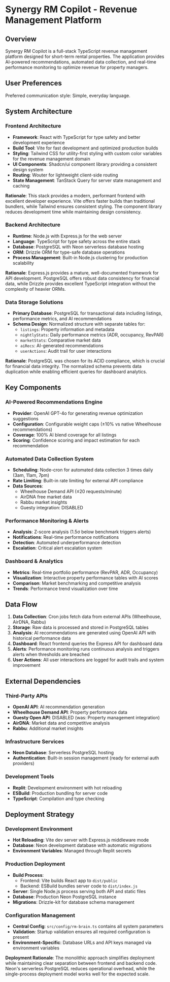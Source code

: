 # Synergy RM Copilot - Revenue Management Platform

## Overview

Synergy RM Copilot is a full-stack TypeScript revenue management platform designed for short-term rental properties. The application provides AI-powered recommendations, automated data collection, and real-time performance monitoring to optimize revenue for property managers.

## User Preferences

Preferred communication style: Simple, everyday language.

## System Architecture

### Frontend Architecture
- **Framework**: React with TypeScript for type safety and better development experience
- **Build Tool**: Vite for fast development and optimized production builds
- **Styling**: Tailwind CSS for utility-first styling with custom color variables for the revenue management domain
- **UI Components**: Shadcn/ui component library providing a consistent design system
- **Routing**: Wouter for lightweight client-side routing
- **State Management**: TanStack Query for server state management and caching

**Rationale**: This stack provides a modern, performant frontend with excellent developer experience. Vite offers faster builds than traditional bundlers, while Tailwind ensures consistent styling. The component library reduces development time while maintaining design consistency.

### Backend Architecture
- **Runtime**: Node.js with Express.js for the web server
- **Language**: TypeScript for type safety across the entire stack
- **Database**: PostgreSQL with Neon serverless database hosting
- **ORM**: Drizzle ORM for type-safe database operations
- **Process Management**: Built-in Node.js clustering for production scalability

**Rationale**: Express.js provides a mature, well-documented framework for API development. PostgreSQL offers robust data consistency for financial data, while Drizzle provides excellent TypeScript integration without the complexity of heavier ORMs.

### Data Storage Solutions
- **Primary Database**: PostgreSQL for transactional data including listings, performance metrics, and AI recommendations
- **Schema Design**: Normalized structure with separate tables for:
  - `listings`: Property information and metadata
  - `nightlyStats`: Daily performance metrics (ADR, occupancy, RevPAR)
  - `marketStats`: Comparative market data
  - `aiRecs`: AI-generated recommendations
  - `userActions`: Audit trail for user interactions

**Rationale**: PostgreSQL was chosen for its ACID compliance, which is crucial for financial data integrity. The normalized schema prevents data duplication while enabling efficient queries for dashboard analytics.

## Key Components

### AI-Powered Recommendations Engine
- **Provider**: OpenAI GPT-4o for generating revenue optimization suggestions
- **Configuration**: Configurable weight caps (±10% vs native Wheelhouse recommendations)
- **Coverage**: 100% AI blend coverage for all listings
- **Scoring**: Confidence scoring and impact estimation for each recommendation

### Automated Data Collection System
- **Scheduling**: Node-cron for automated data collection 3 times daily (3am, 11am, 7pm)
- **Rate Limiting**: Built-in rate limiting for external API compliance
- **Data Sources**:
  - Wheelhouse Demand API (≤20 requests/minute)
  - AirDNA free market data
  - Rabbu market insights
  - Guesty integration: DISABLED

### Performance Monitoring & Alerts
- **Analysis**: Z-score analysis (1.5σ below benchmark triggers alerts)
- **Notifications**: Real-time performance notifications
- **Detection**: Automated underperformance detection
- **Escalation**: Critical alert escalation system

### Dashboard & Analytics
- **Metrics**: Real-time portfolio performance (RevPAR, ADR, Occupancy)
- **Visualization**: Interactive property performance tables with AI scores
- **Comparison**: Market benchmarking and competitive analysis
- **Trends**: Performance trend visualization over time

## Data Flow

1. **Data Collection**: Cron jobs fetch data from external APIs (Wheelhouse, AirDNA, Rabbu)
2. **Storage**: Raw data is processed and stored in PostgreSQL tables
3. **Analysis**: AI recommendations are generated using OpenAI API with historical performance data
4. **Dashboard**: React frontend queries the Express API for dashboard data
5. **Alerts**: Performance monitoring runs continuous analysis and triggers alerts when thresholds are breached
6. **User Actions**: All user interactions are logged for audit trails and system improvement

## External Dependencies

### Third-Party APIs
- **OpenAI API**: AI recommendation generation
- **Wheelhouse Demand API**: Property performance data
- **Guesty Open API**: DISABLED (was: Property management integration)
- **AirDNA**: Market data and competitive analysis
- **Rabbu**: Additional market insights

### Infrastructure Services
- **Neon Database**: Serverless PostgreSQL hosting
- **Authentication**: Built-in session management (ready for external auth providers)

### Development Tools
- **Replit**: Development environment with hot reloading
- **ESBuild**: Production bundling for server code
- **TypeScript**: Compilation and type checking

## Deployment Strategy

### Development Environment
- **Hot Reloading**: Vite dev server with Express.js middleware mode
- **Database**: Neon development database with automatic migrations
- **Environment Variables**: Managed through Replit secrets

### Production Deployment
- **Build Process**: 
  - Frontend: Vite builds React app to `dist/public`
  - Backend: ESBuild bundles server code to `dist/index.js`
- **Server**: Single Node.js process serving both API and static files
- **Database**: Production Neon PostgreSQL instance
- **Migrations**: Drizzle-kit for database schema management

### Configuration Management
- **Central Config**: `src/config/rm-brain.ts` contains all system parameters
- **Validation**: Startup validation ensures all required configuration is present
- **Environment-Specific**: Database URLs and API keys managed via environment variables

**Deployment Rationale**: The monolithic approach simplifies deployment while maintaining clear separation between frontend and backend code. Neon's serverless PostgreSQL reduces operational overhead, while the single-process deployment model works well for the expected scale.